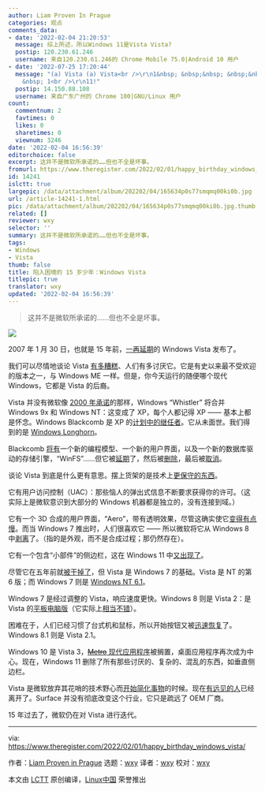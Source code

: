 ```yaml
---
author: Liam Proven In Prague
categories: 观点
comments_data:
- date: '2022-02-04 21:20:53'
  message: 综上所述，所以Windows 11是Vista Vista?
  postip: 120.230.61.246
  username: 来自120.230.61.246的 Chrome Mobile 75.0|Android 10 用户
- date: '2022-07-25 17:20:44'
  message: "(a) Vista (a) Vista<br />\r\n1&nbsp; &nbsp;&nbsp; &nbsp;&nbsp; &nbsp;&nbsp;
    &nbsp; 1<br />\r\n11!"
  postip: 14.150.88.108
  username: 来自广东广州的 Chrome 100|GNU/Linux 用户
count:
  commentnum: 2
  favtimes: 0
  likes: 0
  sharetimes: 0
  viewnum: 3246
date: '2022-02-04 16:56:39'
editorchoice: false
excerpt: 这并不是微软所承诺的……但也不全是坏事。
fromurl: https://www.theregister.com/2022/02/01/happy_birthday_windows_vista/
id: 14241
islctt: true
largepic: /data/attachment/album/202202/04/165634p0s77smqmq00ki0b.jpg
url: /article-14241-1.html
pic: /data/attachment/album/202202/04/165634p0s77smqmq00ki0b.jpg.thumb.jpg
related: []
reviewer: wxy
selector: ''
summary: 这并不是微软所承诺的……但也不全是坏事。
tags:
- Windows
- Vista
thumb: false
title: 陷入困境的 15 岁少年：Windows Vista
titlepic: true
translator: wxy
updated: '2022-02-04 16:56:39'
---
```



> 
> 这并不是微软所承诺的……但也不全是坏事。
> 
> 
> 


![](/data/attachment/album/202202/04/165634p0s77smqmq00ki0b.jpg)


2007 年 1 月 30 日，也就是 15 年前，[一再](https://www.theregister.com/2006/03/22/microsoft_vista_delayed/)[延期](https://www.theregister.com/2005/08/30/windows_vista_release/)的 Windows Vista 发布了。


我们可以尽情地谈论 Vista [有多糟糕](https://www.youtube.com/watch?v=-IfnjBHtjHc)、人们有多讨厌它。它是有史以来最不受欢迎的版本之一，与 Windows ME 一样。但是，你今天运行的随便哪个现代 Windows，它都是 Vista 的后裔。


Vista 并没有微软像 [2000 年承诺](https://www.theregister.com/2000/11/12/whistler_and_blackcomb_the_windows/)的那样，Windows “Whistler” 将合并 Windows 9x 和 Windows NT：这变成了 XP，每个人都记得 XP —— 基本上都是怀念。Windows Blackcomb 是 XP 的[计划中的继任者](https://www.theregister.com/2001/07/27/microsoft_reshuffles_windows_roadmap_full/)。它从未面世。我们得到的是 [Windows Longhorn](https://www.theregister.com/2001/10/24/gates_confirms_windows_longhorn/)。


Blackcomb [将有](https://www.theregister.com/2001/08/07/ms_poised_to_switch_windows/)一个新的编程模型、一个新的用户界面，以及一个新的数据库驱动的存储引擎，“WinFS”……但它被[延期](https://www.theregister.com/2003/05/13/microsoft_sidelines_longhorn_database_caper/)了，然后被[删除](https://www.theregister.com/2004/08/27/microsoft_decouples_longhorn/)，最后被[取消](https://www.theregister.com/2006/06/26/winfs_axed/)。


谈论 Vista 到底是什么更有意思。摆上货架的是技术上[更保守的东西](https://www.theregister.com/2003/03/05/windows_longhorn_leaks_again)。


它有用户访问控制（UAC）：那些恼人的弹出式信息不断要求获得你的许可。（这实际上是微软意识到大部分的 Windows 机器都是独立的，没有连接到域。）


它有一个 3D 合成的用户界面，“Aero”，带有透明效果，尽管这确实使它[变得有点慢](https://www.theregister.com/2007/12/04/vista_vs_xp_tests/)。而当 Windows 7 推出时，人们很喜欢它 —— 所以微软将它从 Windows 8 中[剥离](https://www.theregister.com/2012/05/21/windows_8_aero_dead/)了。（指的是外观，而不是合成过程；那仍然存在）。


它有一个包含“小部件”的侧边栏，这在 Windows 11 中[又出现了](https://www.theregister.com/2021/10/05/windows_11_in_detail/)。


尽管它在五年前就[被干掉了](https://www.theregister.com/2017/04/12/windows_vista_support_ends/)，但 Vista 是 Windows 7 的基础。Vista 是 NT 的第 6 版；而 Windows 7 则是 [Windows NT 6.1](https://www.theregister.com/2009/11/18/windows_7_heart/)。


Windows 7 是经过调整的 Vista，响应速度更快。Windows 8 则是 Vista 2：是 Vista 的[平板电脑版](https://www.theregister.com/2011/06/06/windows_tablets_without_silverlight_dot_net/)（它实际上[相当不错](https://www.theregister.com/2011/09/14/samsung_windows8_tablet/)）。


困难在于，人们已经习惯了台式机和鼠标，所以开始按钮又被[迅速恢复](https://www.theregister.com/2013/10/18/windows_8_1_review/)了。Windows 8.1 则是 Vista 2.1。


Windows 10 是 Vista 3，[~~Metro~~ 现代应用程序](https://www.theregister.com/2012/03/15/the_charge_of_the_metro_brigade/)被搁置，桌面应用程序再次成为中心。现在，Windows 11 删除了所有那些讨厌的、复杂的、混乱的东西，如垂直侧边栏。


Vista 是微软放弃其花哨的技术野心而[开始简化事物](https://www.theregister.com/2009/11/18/windows_7_heart/)的时候。现在[有远见的人](https://www.theregister.com/2012/11/13/sinofsky_caligula/)已经离开了。Surface 并没有彻底改变这个行业，它只是疏远了 OEM 厂商。


15 年过去了，微软仍在对 Vista 进行迭代。




---


via: <https://www.theregister.com/2022/02/01/happy_birthday_windows_vista/> 


作者：[Liam Proven in Prague](https://www.theregister.com/Author/Liam-Proven) 选题：[wxy](https://github.com/wxy) 译者：[wxy](https://github.com/wxy) 校对：[wxy](https://github.com/wxy)


本文由 [LCTT](https://github.com/LCTT/TranslateProject) 原创编译，[Linux中国](/article-14240-1.html) 荣誉推出